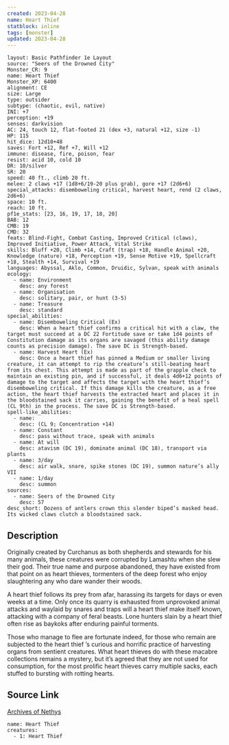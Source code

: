 ```yaml
---
created: 2023-04-28
name: Heart Thief
statblock: inline
tags: [monster]
updated: 2023-04-28
---
```

```statblock
layout: Basic Pathfinder 1e Layout
source: "Seers of the Drowned City"
Monster_CR: 9
name: Heart Thief
Monster_XP: 6400
alignment: CE
size: Large
type: outsider
subtype: (chaotic, evil, native)
INI: +7
perception: +19
senses: darkvision
AC: 24, touch 12, flat-footed 21 (dex +3, natural +12, size -1)
HP: 115
hit_dice: 12d10+48
saves: Fort +12, Ref +7, Will +12
immune: disease, fire, poison, fear
resist: acid 10, cold 10
DR: 10/silver
SR: 20
speed: 40 ft., climb 20 ft.
melee: 2 claws +17 (1d8+6/19-20 plus grab), gore +17 (2d6+6)
special_attacks: disemboweling critical, harvest heart, rend (2 claws, 2d6+6)
space: 10 ft.
reach: 10 ft.
pf1e_stats: [23, 16, 19, 17, 18, 20]
BAB: 12
CMB: 19
CMD: 32
feats: Blind-Fight, Combat Casting, Improved Critical (claws), Improved Initiative, Power Attack, Vital Strike
skills: Bluff +20, Climb +14, Craft (trap) +18, Handle Animal +20, Knowledge (nature) +18, Perception +19, Sense Motive +19, Spellcraft +18, Stealth +14, Survival +19
languages: Abyssal, Aklo, Common, Druidic, Sylvan, speak with animals
ecology:
  - name: Environment
    desc: any forest
  - name: Organisation
    desc: solitary, pair, or hunt (3-5)
  - name: Treasure
    desc: standard
special_abilities:
  - name: Disemboweling Critical (Ex)
    desc: When a heart thief confirms a critical hit with a claw, the target must succeed at a DC 22 Fortitude save or take 1d4 points of Constitution damage as its organs are savaged (this ability damage counts as precision damage). The save DC is Strength-based.
  - name: Harvest Heart (Ex)
    desc: Once a heart thief has pinned a Medium or smaller living creature, it can attempt to rip the creature’s still-beating heart from its chest. This attempt is made as part of the grapple check to maintain an existing pin, and if successful, it deals 4d6+12 points of damage to the target and affects the target with the heart thief’s disemboweling critical. If this damage kills the creature, as a free action, the heart thief harvests the extracted heart and places it in the bloodstained sack it carries, gaining the benefit of a heal spell (CL 9th) in the process. The save DC is Strength-based.
spell-like_abilities:
  - name:
    desc: (CL 9; Concentration +14)
  - name: Constant
    desc: pass without trace, speak with animals
  - name: At will
    desc: atavism (DC 19), dominate animal (DC 18), transport via plants
  - name: 3/day
    desc: air walk, snare, spike stones (DC 19), summon nature’s ally VII
  - name: 1/day
    desc: summon
sources:
  - name: Seers of the Drowned City
    desc: 57
desc_short: Dozens of antlers crown this slender biped’s masked head. Its wicked claws clutch a bloodstained sack.
```
## Description
Originally created by Curchanus as both shepherds and stewards for his many animals, these creatures were corrupted by Lamashtu when she slew their god. Their true name and purpose abandoned, they have existed from that point on as heart thieves, tormenters of the deep forest who enjoy slaughtering any who dare wander their woods.

 A heart thief follows its prey from afar, harassing its targets for days or even weeks at a time. Only once its quarry is exhausted from unprovoked animal attacks and waylaid by snares and traps will a heart thief make itself known, attacking with a company of feral beasts. Lone hunters slain by a heart thief often rise as baykoks after enduring painful torments.

 Those who manage to flee are fortunate indeed, for those who remain are subjected to the heart thief ’s curious and horrific practice of harvesting organs from sentient creatures. What heart thieves do with these macabre collections remains a mystery, but it’s agreed that they are not used for consumption, for the most prolific heart thieves carry multiple sacks, each stuffed to bursting with rotting hearts.
## Source Link
[Archives of Nethys](https://aonprd.com/MonsterDisplay.aspx?ItemName=Heart%20Thief)
```encounter-table
name: Heart Thief
creatures:
  - 1: Heart Thief
```
